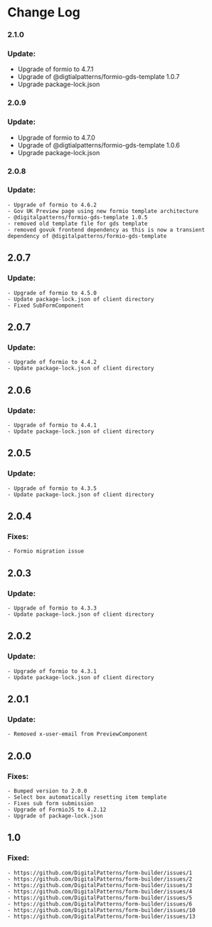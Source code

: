 # Change Log
### 2.1.0
### Update:
 - Upgrade of formio to 4.7.1
 - Upgrade of @digtialpatterns/formio-gds-template 1.0.7
 - Upgrade package-lock.json
 
### 2.0.9
### Update:
 - Upgrade of formio to 4.7.0
 - Upgrade of @digtialpatterns/formio-gds-template 1.0.6
 - Upgrade package-lock.json
 
### 2.0.8
### Update:
    - Upgrade of formio to 4.6.2
    - Gov UK Preview page using new formio template architecture
    - @digitalpatterns/formio-gds-template 1.0.5
    - removed old template file for gds template
    - removed govuk frontend dependency as this is now a transient dependency of @digitalpatterns/formio-gds-template

## 2.0.7
### Update:
    - Upgrade of formio to 4.5.0
    - Update package-lock.json of client directory  
    - Fixed SubFormComponent

## 2.0.7
### Update:
    - Upgrade of formio to 4.4.2
    - Update package-lock.json of client directory  
    
## 2.0.6
### Update:
    - Upgrade of formio to 4.4.1
    - Update package-lock.json of client directory  
    
## 2.0.5
### Update:
    - Upgrade of formio to 4.3.5
    - Update package-lock.json of client directory  
## 2.0.4
### Fixes:
    - Formio migration issue
    
## 2.0.3
### Update:
    - Upgrade of formio to 4.3.3
    - Update package-lock.json of client directory    
    
## 2.0.2
### Update:
    - Upgrade of formio to 4.3.1
    - Update package-lock.json of client directory
    
## 2.0.1
### Update:
    - Removed x-user-email from PreviewComponent
    
## 2.0.0
### Fixes:
    - Bumped version to 2.0.0
    - Select box automatically resetting item template
    - Fixes sub form submission
    - Upgrade of FormioJS to 4.2.12
    - Upgrade of package-lock.json

## 1.0
### Fixed:
    - https://github.com/DigitalPatterns/form-builder/issues/1
    - https://github.com/DigitalPatterns/form-builder/issues/2
    - https://github.com/DigitalPatterns/form-builder/issues/3
    - https://github.com/DigitalPatterns/form-builder/issues/4
    - https://github.com/DigitalPatterns/form-builder/issues/5
    - https://github.com/DigitalPatterns/form-builder/issues/6
    - https://github.com/DigitalPatterns/form-builder/issues/10
    - https://github.com/DigitalPatterns/form-builder/issues/13
